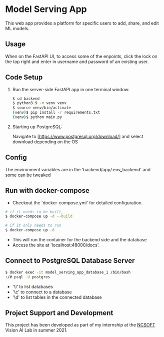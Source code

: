 # Model Serving App

This web app provides a platform for specific users to add, share, and edit ML models. 


## Usage 
When on the FastAPI UI, to access some of the enpoints, click the lock on the top right and enter in username and password of an existing user. 
<!--
![](./backend/app/model_serving_db/img/Screenshot from 2021-08-12 10-54-45.png)

![](./backend/app/model_serving_db/img/Screenshot from 2021-08-12 10-55-10.png)
-->
## Code Setup

1. Run the server-side FastAPI app in one terminal window:

    ```sh
    $ cd backend
    $ python3.9 -m venv venv
    $ source venv/bin/activate
    (venv)$ pip install -r requirements.txt
    (venv)$ python main.py
    ```

2. Starting up PostgreSQL:

    Navigate to [https://www.postgresql.org/download/] and select download depending on the OS

<!--  3. Run the client-side React app in a different terminal window:

    ```sh
    $ cd frontend
    $ npm install
    $ npm start
    ```

    Navigate to [http://localhost:3000](http://localhost:3000) -->


## Config

The environment variables are in the 'backend/app/.env_backend' and some can be tweaked


## Run with docker-compose

- Checkout the 'docker-compose.yml' for detailed configuration.

```bash
# if it needs to be built,
$ docker-compose up -d --build

# if it only needs to run
$ docker-compose up -d

```
- This will run the container for the backend side and the database
- Access the site at 'localhost:48000/docs'.  

## Connect to PostgreSQL Database Server

```sh
$ docker exec -it model_serving_app_database_1 /bin/bash
:/# psql -U postgres
```

- '\l' to list databases
- '\c' to connect to a database
- '\d' to list tables in the connected database

## Project Support and Development

This project has been developed as part of my internship at the [NCSOFT](http://global.ncsoft.com/global/) Vision AI Lab in summer 2021.

 


